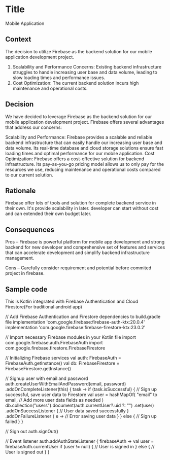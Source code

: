 # Title
Mobile Application

## Context
The decision to utilize Firebase as the backend solution for our mobile application development project.
1. Scalability and Performance Concerns: Existing backend infrastructure struggles to handle increasing user base and data volume, leading to slow loading times and performance issues.
2. Cost Optimization: The current backend solution incurs high maintenance and operational costs.

## Decision
We have decided to leverage Firebase as the backend solution for our mobile application development project. Firebase offers several advantages that address our concerns:

Scalability and Performance: Firebase provides a scalable and reliable backend infrastructure that can easily handle our increasing user base and data volume. Its real-time database and cloud storage solutions ensure fast loading times and optimal performance for our mobile application.
Cost Optimization: Firebase offers a cost-effective solution for backend infrastructure. Its pay-as-you-go pricing model allows us to only pay for the resources we use, reducing maintenance and operational costs compared to our current solution.

## Rationale
Firebase offer lots of tools and solution for complete backend service in their own. It's provide scalability in later. developer can start without cost and can extended their own budget later.

## Consequences
Pros – Firebase is powerful platform for mobile app development and strong backend for new developer and comprehensive set of features and services that can accelerate development and simplify backend infrastructure management.

Cons – Carefully consider requirement and potential before commited project in firebase.

## Sample code
This is Kotlin integrated with Firebase Authentication and Cloud Firestore(For traditional android app)

// Add Firebase Authentication and Firestore dependencies to build.gradle file
implementation 'com.google.firebase:firebase-auth-ktx:20.0.4'
implementation 'com.google.firebase:firebase-firestore-ktx:23.0.2'

// Import necessary Firebase modules in your Kotlin file
import com.google.firebase.auth.FirebaseAuth
import com.google.firebase.firestore.FirebaseFirestore

// Initializing Firebase services
val auth: FirebaseAuth = FirebaseAuth.getInstance()
val db: FirebaseFirestore = FirebaseFirestore.getInstance()

// Signup user with email and password
auth.createUserWithEmailAndPassword(email, password)
    .addOnCompleteListener(this) { task ->
        if (task.isSuccessful) {
            // Sign up successful, save user data to Firestore
            val user = hashMapOf(
                "email" to email,
                // Add more user data fields as needed
            )
            db.collection("users").document(auth.currentUser?.uid ?: "")
                .set(user)
                .addOnSuccessListener {
                    // User data saved successfully
                }
                .addOnFailureListener { e ->
                    // Error saving user data
                }
        } else {
            // Sign up failed
        }
    }

// Sign out
auth.signOut()

// Event listener
auth.addAuthStateListener { firebaseAuth ->
    val user = firebaseAuth.currentUser
    if (user != null) {
        // User is signed in
    } else {
        // User is signed out
    }
}


